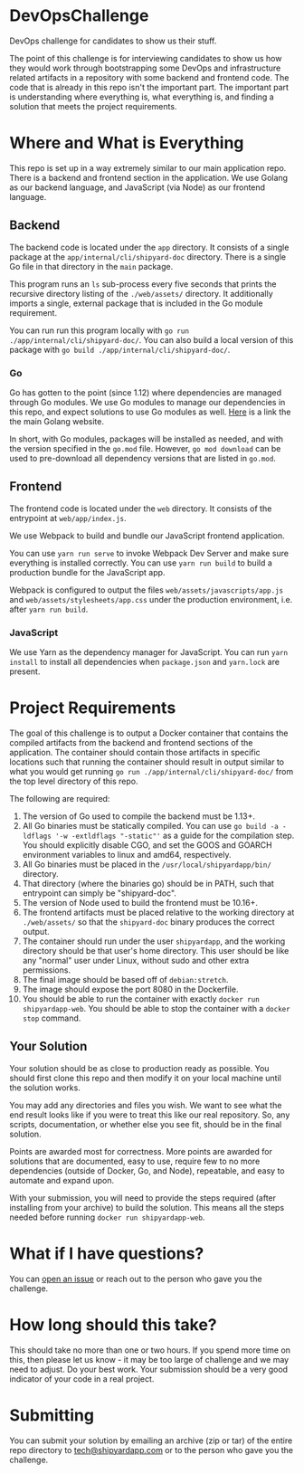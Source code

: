 # DevOpsChallenge

DevOps challenge for candidates to show us their stuff. 

The point of this challenge is for interviewing candidates to show us how they
would work through bootstrapping some DevOps and infrastructure related artifacts
in a repository with some backend and frontend code.
The code that is already in this repo isn't the important part.
The important part is understanding where everything is, what everything is,
and finding a solution that meets the project requirements.

# Where and What is Everything

This repo is set up in a way extremely similar to our main application repo.
There is a backend and frontend section in the application.
We use Golang as our backend language, and JavaScript (via Node) as our frontend
language.

## Backend

The backend code is located under the `app` directory.
It consists of a single package at the `app/internal/cli/shipyard-doc` directory.
There is a single Go file in that directory in the `main` package.

This program runs an `ls` sub-process every five seconds that prints the recursive
directory listing of the `./web/assets/` directory.
It additionally imports a single, external package that is included in the Go
module requirement.

You can run run this program locally with `go run ./app/internal/cli/shipyard-doc/`.
You can also build a local version of this package with `go build ./app/internal/cli/shipyard-doc/`.

### Go

Go has gotten to the point (since 1.12) where dependencies are managed through
Go modules.
We use Go modules to manage our dependencies in this repo, and expect solutions
to use Go modules as well.
[Here](https://golang.org) is a link the the main Golang website.

In short, with Go modules, packages will be installed as needed, and with the version
specified in the `go.mod` file.
However, `go mod download` can be used to pre-download all dependency versions
that are listed in `go.mod`.

## Frontend

The frontend code is located under the `web` directory.
It consists of the entrypoint at `web/app/index.js`.

We use Webpack to build and bundle our JavaScript frontend application.

You can use `yarn run serve` to invoke Webpack Dev Server and make sure everything
is installed correctly.
You can use `yarn run build` to build a production bundle for the JavaScript app.

Webpack is configured to output the files `web/assets/javascripts/app.js` and
`web/assets/stylesheets/app.css` under the production environment, i.e. after
`yarn run build`.

### JavaScript

We use Yarn as the dependency manager for JavaScript.
You can run `yarn install` to install all dependencies when `package.json` and
`yarn.lock` are present.

# Project Requirements

The goal of this challenge is to output a Docker container that contains the compiled
artifacts from the backend and frontend sections of the application.
The container should contain those artifacts in specific locations such that running
the container should result in output similar to what you would get running
`go run ./app/internal/cli/shipyard-doc/` from the top level directory of this repo.

The following are required:
1. The version of Go used to compile the backend must be 1.13+.
2. All Go binaries must be statically compiled. You can use `go build -a -ldflags '-w -extldflags "-static"'` as a guide
    for the compilation step.
    You should explicitly disable CGO, and set the GOOS and GOARCH environment
    variables to linux and amd64, respectively.
3. All Go binaries must be placed in the `/usr/local/shipyardapp/bin/` directory.
4. That directory (where the binaries go) should be in PATH, such that entrypoint can simply be "shipyard-doc".
5. The version of Node used to build the frontend must be 10.16+.
6. The frontend artifacts must be placed relative to the working directory at `./web/assets/`
    so that the `shipyard-doc` binary produces the correct output.
7. The container should run under the user `shipyardapp`, and the working directory
    should be that user's home directory. This user should be like any "normal"
    user under Linux, without sudo and other extra permissions.
8. The final image should be based off of `debian:stretch`.
9. The image should expose the port 8080 in the Dockerfile.
10. You should be able to run the container with exactly `docker run shipyardapp-web`.
    You should be able to stop the container with a `docker stop` command.

## Your Solution

Your solution should be as close to production ready as possible.
You should first clone this repo and then modify it on your local machine until
the solution works.

You may add any directories and files you wish.
We want to see what the end result looks like if you were to treat this like our
real repository.
So, any scripts, documentation, or whether else you see fit, should be in the final
solution.

Points are awarded most for correctness.
More points are awarded for solutions that are documented, easy to use, require
few to no more dependencies (outside of Docker, Go, and Node), repeatable,
and easy to automate and expand upon.

With your submission, you will need to provide the steps required (after installing
from your archive) to build the solution.
This means all the steps needed before running `docker run shipyardapp-web`.

# What if I have questions?

You can [open an issue](https://github.com/shipyardapp/DevOpsChallenge/issues)
or reach out to the person who gave you the challenge.

# How long should this take?

This should take no more than one or two hours.
If you spend more time on this, then please let us know - it may be too large of
challenge and we may need to adjust.
Do your best work.
Your submission should be a very good indicator of your code in a real project.

# Submitting

You can submit your solution by emailing an archive (zip or tar) of the entire
repo directory to tech@shipyardapp.com or to the person who gave you the challenge.
